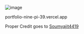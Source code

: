 ![image](https://user-images.githubusercontent.com/89590731/203114173-c13dd764-15b3-424e-8905-46c15c8631df.png)

portfolio-nine-pi-39.vercel.app

Proper Credit goes to [Soumyajit4419](https://github.com/soumyajit4419/Portfolio)
